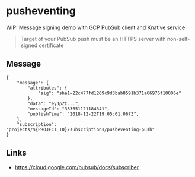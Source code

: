 # pusheventing

WIP: Message signing demo with GCP PubSub client and Knative service

> Target of your PubSub push must be an HTTPS server with non-self-signed certificate


## Message

```push
{
    "message": {
        "attributes": {
            "sig": "sha1=22c477fd1269c9d3bab8591b371a66976f10006e"
        },
        "data": "eyJpZC...",
        "messageId": "333651121184341",
        "publishTime": "2018-12-22T19:05:01.067Z",
    },
    "subscription": "projects/${PROJECT_ID}/subscriptions/pusheventing-push"
}
```

## Links

* https://cloud.google.com/pubsub/docs/subscriber
